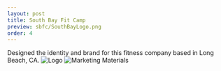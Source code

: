 ```yaml
---
layout: post
title: South Bay Fit Camp
preview: sbfc/SouthBayLogo.png
order: 4
---
```

Designed the identity and brand for this fitness company based in Long Beach, CA.
![Logo](SouthBayLogo.png)
![Marketing Materials](4sbfc.png)

